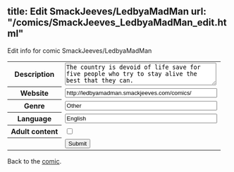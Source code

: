 title: Edit SmackJeeves/LedbyaMadMan
url: "/comics/SmackJeeves_LedbyaMadMan_edit.html"
---
Edit info for comic SmackJeeves/LedbyaMadMan

<form name="comic" action="http://gaepostmail.appspot.com/comic/" method="post">
<table class="comicinfo">
<tr>
<th>Description</th><td><textarea name="description" cols="40" rows="3">The country is devoid of life save for five people who try to stay alive the best that they can.</textarea></td>
</tr>
<tr>
<th>Website</th><td><input type="text" name="url" value="http://ledbyamadman.smackjeeves.com/comics/" size="40"/></td>
</tr>
<tr>
<th>Genre</th><td><input type="text" name="genre" value="Other" size="40"/></td>
</tr>
<tr>
<th>Language</th><td><input type="text" name="language" value="English" size="40"/></td>
</tr>
<tr>
<th>Adult content</th><td><input type="checkbox" name="adult" value="adult" /></td>
</tr>
<tr>
<th></th><td>
<input type="hidden" name="comic" value="SmackJeeves_LedbyaMadMan" />
<input type="submit" name="submit" value="Submit" />
</td>
</tr>
</table>
</form>

Back to the [comic](SmackJeeves_LedbyaMadMan.html).
